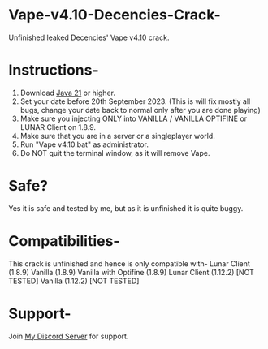 # Vape-v4.10-Decencies-Crack-
Unfinished leaked Decencies' Vape v4.10 crack.

# Instructions-
1) Download [Java 21](https://www.oracle.com/java/technologies/downloads/#jdk21-windows) or higher.
2) Set your date before 20th September 2023. (This is will fix mostly all bugs, change your date back to normal only after you are done playing)
4) Make sure you injecting ONLY into VANILLA / VANILLA OPTIFINE or LUNAR Client on 1.8.9.
5) Make sure that you are in a server or a singleplayer world.
6) Run "Vape v4.10.bat" as administrator.
6) Do NOT quit the terminal window, as it will remove Vape.

# Safe?
Yes it is safe and tested by me, but as it is unfinished it is quite buggy.

# Compatibilities- 
This crack is unfinished and hence is only compatible with-
Lunar Client (1.8.9)
Vanilla (1.8.9)
Vanilla with Optifine (1.8.9)
Lunar Client (1.12.2) [NOT TESTED]
Vanilla (1.12.2) [NOT TESTED]

# Support-
Join [My Discord Server](https://discord.gg/7BUgC7SS9p) for support.
